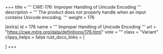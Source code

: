 +++
title = '''
CWE-176: Improper Handling of Unicode Encoding
'''
description	= '''
The product does not properly handle when an input contains Unicode encoding.
'''
weight = 176

[extra]
id = 176
name = '''
Improper Handling of Unicode Encoding
'''
url = "https://cwe.mitre.org/data/definitions/176.html"
vote = ""
class = "Variant"
clippy_helps = false
rust_docs_links = [
	
]
+++

